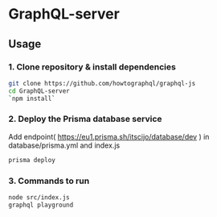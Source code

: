 # GraphQL-server
## Usage

### 1. Clone repository & install dependencies

```sh
git clone https://github.com/howtographql/graphql-js	
cd GraphQL-server
`npm install`
```
### 2. Deploy the Prisma database service

Add endpoint( https://eu1.prisma.sh/itscijo/database/dev ) in database/prisma.yml and index.js

```sh
prisma deploy
```

### 3. Commands to run

```sh
node src/index.js
graphql playground
```
